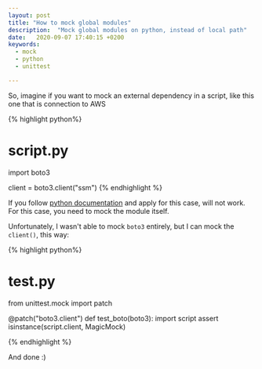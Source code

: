 ```yaml
---
layout: post
title: "How to mock global modules"
description:  "Mock global modules on python, instead of local path"
date:   2020-09-07 17:40:15 +0200
keywords:
  - mock
  - python
  - unittest

---
```


So, imagine if you want to mock an external dependency in a script, like this one that is connection to AWS

{% highlight python%}
# script.py
import boto3

client = boto3.client("ssm")
{% endhighlight %}


If you follow [python documentation][docs] and apply for this case, will not work. For this case, you need to mock the module itself.

Unfortunately, I wasn't able to mock `boto3` entirely, but I can mock the `client()`, this way:


{% highlight python%}
# test.py
from unittest.mock import patch

@patch("boto3.client")
def test_boto(boto3):
    import script
    assert isinstance(script.client, MagicMock)
    
{% endhighlight %}

And done :)


[docs]: https://docs.python.org/3/library/unittest.mock.html#where-to-patch
